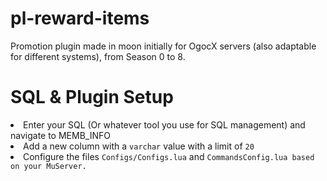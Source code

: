# pl-reward-items
 Promotion plugin made in moon initially for OgocX servers (also adaptable for different systems), from Season 0 to 8.

# SQL & Plugin Setup
 <li>Enter your SQL (Or whatever tool you use for SQL management) and navigate to MEMB_INFO</li>
 <li>Add a new column with a <code>varchar</code> value with a limit of <code>20</code></li>
 <li>Configure the files <code>Configs/Configs.lua</code> and <code>CommandsConfig.lua</a> based on your MuServer.</li>
